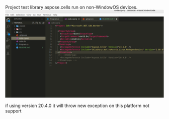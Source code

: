 Project test library aspose.cells run on non-WindowOS devices.
![project setting](imgs/projectsetting.png)

if using version 20.4.0 it will throw new exception on this platform not support